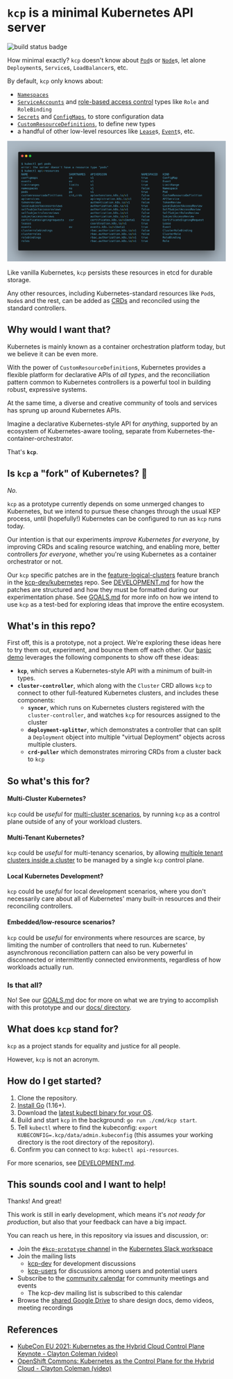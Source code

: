 # `kcp` is a minimal Kubernetes API server

![build status badge](https://github.com/kcp-dev/kcp/actions/workflows/ci.yaml/badge.svg)

How minimal exactly? `kcp` doesn't know about [`Pod`](https://kubernetes.io/docs/concepts/workloads/pods/)s or [`Node`](https://kubernetes.io/docs/concepts/architecture/nodes/)s, let alone `Deployment`s, `Service`s, `LoadBalancer`s, etc.

By default, `kcp` only knows about:

- [`Namespaces`](https://kubernetes.io/docs/concepts/overview/working-with-objects/namespaces/)
- [`ServiceAccounts`](https://kubernetes.io/docs/reference/access-authn-authz/service-accounts-admin/) and [role-based access control](https://kubernetes.io/docs/reference/access-authn-authz/rbac/) types like `Role` and `RoleBinding`
- [`Secrets`](https://kubernetes.io/docs/concepts/configuration/secret/) and [`ConfigMaps`](https://kubernetes.io/docs/concepts/configuration/configmap/), to store configuration data
- [`CustomResourceDefinitions`](https://kubernetes.io/docs/concepts/extend-kubernetes/api-extension/custom-resources/), to define new types
- a handful of other low-level resources like [`Lease`](https://kubernetes.io/docs/reference/kubernetes-api/cluster-resources/lease-v1/)s, [`Event`](https://kubernetes.io/docs/tasks/debug-application-cluster/debug-application-introspection/)s, etc.

![kubectl api-resources showing minimal API resources](./docs/images/kubectl-api-resources.png)

Like vanilla Kubernetes, `kcp` persists these resources in etcd for durable storage.

Any other resources, including Kubernetes-standard resources like `Pod`s, `Node`s and the rest, can be added as [CRDs](https://kubernetes.io/docs/concepts/extend-kubernetes/api-extension/custom-resources/) and reconciled using the standard controllers.

## Why would I want that?

Kubernetes is mainly known as a container orchestration platform today, but we believe it can be even more.

With the power of `CustomResourceDefinition`s, Kubernetes provides a flexible platform for declarative APIs of _all types_, and the reconciliation pattern common to Kubernetes controllers is a powerful tool in building robust, expressive systems.

At the same time, a diverse and creative community of tools and services has sprung up around Kubernetes APIs.

Imagine a declarative Kubernetes-style API for _anything_, supported by an ecosystem of Kubernetes-aware tooling, separate from Kubernetes-the-container-orchestrator.

That's **`kcp`**.


## Is `kcp` a "fork" of Kubernetes? 🍴

_No._

`kcp` as a prototype currently depends on some unmerged changes to Kubernetes, but we intend to pursue these changes through the usual KEP process, until (hopefully!) Kubernetes can be configured to run as `kcp` runs today.

Our intention is that our experiments _improve Kubernetes for everyone_, by improving CRDs and scaling resource watching, and enabling more, better controllers _for everyone_, whether you're using Kubernetes as a container orchestrator or not.

Our `kcp` specific patches are in the [feature-logical-clusters](https://github.com/kcp-dev/kubernetes/tree/feature-logical-clusters) feature branch in the [kcp-dev/kubernetes](https://github.com/kcp-dev/kubernetes) repo. See [DEVELOPMENT.md](DEVELOPMENT.md) for how the patches are structured and how they must be formatted during our experimentation phase.  See [GOALS.md](GOALS.md) for more info on how we intend to use `kcp` as a test-bed for exploring ideas that improve the entire ecosystem.


## What's in this repo?

First off, this is a prototype, not a project. We're exploring these ideas here to try them out, experiment, and bounce them off each other.  Our [basic demo](contrib/demo/README.md) leverages the following components to show off these ideas:

- **`kcp`**, which serves a Kubernetes-style API with a minimum of built-in types.
- **`cluster-controller`**, which along with the `Cluster` CRD allows `kcp` to connect to other full-featured Kubernetes clusters, and includes these components:
  - **`syncer`**, which runs on Kubernetes clusters registered with the `cluster-controller`, and watches `kcp` for resources assigned to the cluster
  - **`deployment-splitter`**, which demonstrates a controller that can split a `Deployment` object into multiple "virtual Deployment" objects across multiple clusters.
  - **`crd-puller`** which demonstrates mirroring CRDs from a cluster back to `kcp`


## So what's this for?

#### Multi-Cluster Kubernetes?

`kcp` could be _useful_ for [multi-cluster scenarios](docs/investigations/transparent-multi-cluster.md), by running `kcp` as a control plane outside of any of your workload clusters.

#### Multi-Tenant Kubernetes?

`kcp` could be _useful_ for multi-tenancy scenarios, by allowing [multiple tenant clusters inside a cluster](docs/investigations/logical-clusters.md) to be managed by a single `kcp` control plane.

#### Local Kubernetes Development?

`kcp` could be _useful_ for local development scenarios, where you don't necessarily care about all of Kubernetes' many built-in resources and their reconciling controllers.

#### Embedded/low-resource scenarios?

`kcp` could be _useful_ for environments where resources are scarce, by limiting the number of controllers that need to run. Kubernetes' asynchronous reconciliation pattern can also be very powerful in disconnected or intermittently connected environments, regardless of how workloads actually run.

### Is that all?

No! See our [GOALS.md](GOALS.md) doc for more on what we are trying to accomplish with this prototype and our [docs/ directory](docs/).


## What does `kcp` stand for?

`kcp` as a project stands for equality and justice for all people.

However, `kcp` is not an acronym.

## How do I get started?
1. Clone the repository.
2. [Install Go](https://golang.org/doc/install) (1.16+).
3. Download the [latest kubectl binary for your OS](https://kubernetes.io/docs/tasks/tools/#kubectl).
4. Build and start `kcp` in the background: `go run ./cmd/kcp start`.
5. Tell `kubectl` where to find the kubeconfig: `export KUBECONFIG=.kcp/data/admin.kubeconfig` (this assumes your working directory is the root directory of the repository).
6. Confirm you can connect to `kcp`: `kubectl api-resources`.

For more scenarios, see [DEVELOPMENT.md](DEVELOPMENT.md).

## This sounds cool and I want to help!

Thanks! And great!

This work is still in early development, which means it's _not ready for production_, but also that your feedback can have a big impact.

You can reach us here, in this repository via issues and discussion, or:

- Join the [`#kcp-prototype` channel](https://app.slack.com/client/T09NY5SBT/C021U8WSAFK) in the [Kubernetes Slack workspace](https://slack.k8s.io)
- Join the mailing lists
    - [kcp-dev](https://groups.google.com/g/kcp-dev) for development discussions
    - [kcp-users](https://groups.google.com/g/kcp-users) for discussions among users and potential users
- Subscribe to the [community calendar](https://calendar.google.com/calendar/embed?src=ujjomvk4fa9fgdaem32afgl7g0%40group.calendar.google.com) for community meetings and events
    - The kcp-dev mailing list is subscribed to this calendar
- Browse the [shared Google Drive](https://drive.google.com/drive/folders/1FN7AZ_Q1CQor6eK0gpuKwdGFNwYI517M?usp=sharing) to share design docs, demo videos, meeting recordings

## References

- [KubeCon EU 2021: Kubernetes as the Hybrid Cloud Control Plane Keynote - Clayton Coleman (video)](https://www.youtube.com/watch?v=oaPBYUfdFE8)
- [OpenShift Commons: Kubernetes as the Control Plane for the Hybrid Cloud - Clayton Coleman (video)](https://www.youtube.com/watch?v=Y3Y11Aj_01I)
